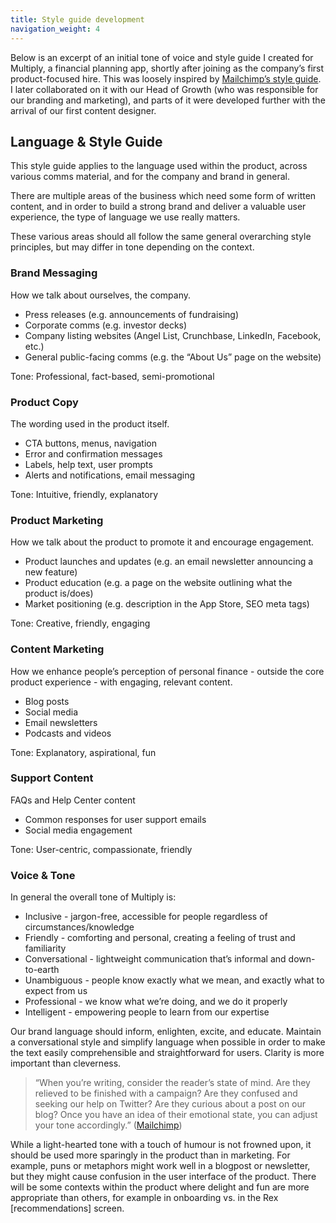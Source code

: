 ```yaml
---
title: Style guide development
navigation_weight: 4
---
```


Below is an excerpt of an initial tone of voice and style guide I created for Multiply, a financial planning app, shortly after joining as the company’s first product-focused hire. This was loosely inspired by [Mailchimp’s style guide](https://styleguide.mailchimp.com/). I later collaborated on it with our Head of Growth (who was responsible for our branding and marketing), and parts of it were developed further with the arrival of our first content designer. 

## Language & Style Guide
This style guide applies to the language used within the product, across various comms material, and for the company and brand in general. 

There are multiple areas of the business which need some form of written content, and in order to build a strong brand and deliver a valuable user experience, the type of language we use really matters. 

These various areas should all follow the same general overarching style principles, but may differ in tone depending on the context. 

### Brand Messaging
How we talk about ourselves, the company. 

* Press releases (e.g. announcements of fundraising)
* Corporate comms (e.g. investor decks)
* Company listing websites (Angel List, Crunchbase, LinkedIn, Facebook, etc.)
* General public-facing comms (e.g. the “About Us” page on the website)

Tone: Professional, fact-based, semi-promotional

### Product Copy
The wording used in the product itself.

* CTA buttons, menus, navigation
* Error and confirmation messages
* Labels, help text, user prompts
* Alerts and notifications, email messaging

Tone: Intuitive, friendly, explanatory

### Product Marketing
How we talk about the product to promote it and encourage engagement.

* Product launches and updates (e.g. an email newsletter announcing a new feature)
* Product education (e.g. a page on the website outlining what the product is/does)
* Market positioning (e.g. description in the App Store, SEO meta tags)

Tone: Creative, friendly, engaging

### Content Marketing
How we enhance people’s perception of personal finance - outside the core product experience -  with engaging, relevant content. 

* Blog posts
* Social media
* Email newsletters
* Podcasts and videos

Tone: Explanatory, aspirational, fun

### Support Content 
FAQs and Help Center content

* Common responses for user support emails
* Social media engagement 

Tone: User-centric, compassionate, friendly

### Voice & Tone
In general the overall tone of Multiply is:

* Inclusive - jargon-free, accessible for people regardless of circumstances/knowledge
* Friendly - comforting and personal, creating a feeling of trust and familiarity
* Conversational - lightweight communication that’s informal and down-to-earth
* Unambiguous - people know exactly what we mean, and exactly what to expect from us
* Professional - we know what we’re doing, and we do it properly
* Intelligent - empowering people to learn from our expertise

Our brand language should inform, enlighten, excite, and educate. Maintain a conversational style and simplify language when possible in order to make the text easily comprehensible and straightforward for users. Clarity is more important than cleverness. 

> “When you’re writing, consider the reader’s state of mind. Are they relieved to be finished with a campaign? Are they confused and seeking our help on Twitter? Are they curious about a post on our blog? Once you have an idea of their emotional state, you can adjust your tone accordingly.” ([Mailchimp](https://styleguide.mailchimp.com/voice-and-tone/))

While a light-hearted tone with a touch of humour is not frowned upon, it should be used more sparingly in the product than in marketing. For example, puns or metaphors might work well in a blogpost or newsletter, but they might cause confusion in the user interface of the product. There will be some contexts within the product where delight and fun are more appropriate than others, for example in onboarding vs. in the Rex \[recommendations\] screen. 
